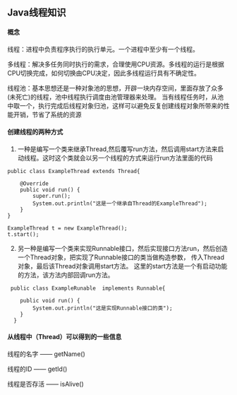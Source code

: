 
## Java线程知识

#### 概念

线程：进程中负责程序执行的执行单元。一个进程中至少有一个线程。

多线程：解决多任务同时执行的需求，合理使用CPU资源。多线程的运行是根据CPU切换完成，如何切换由CPU决定，因此多线程运行具有不确定性。

线程池：基本思想还是一种对象池的思想，开辟一块内存空间，里面存放了众多(未死亡)的线程，池中线程执行调度由池管理器来处理。
当有线程任务时，从池中取一个，执行完成后线程对象归池，这样可以避免反复创建线程对象所带来的性能开销，节省了系统的资源


#### 创建线程的两种方式


1. 一种是编写一个类来继承Thread,然后覆写run方法，然后调用start方法来启动线程。这时这个类就会以另一个线程的方式来运行run方法里面的代码

```
public class ExampleThread extends Thread{

    @Override
    public void run() {
        super.run();
        System.out.println("这是一个继承自Thread的ExampleThread");
    }
}

ExampleThread t = new ExampleThread();
t.start();

```
    
2. 另一种是编写一个类来实现Runnable接口，然后实现接口方法run，然后创造一个Thread对象，把实现了Runnable接口的类当做构造参数，
传入Thread对象，最后该Thread对象调用start方法。 这里的start方法是一个有启动功能的方法，该方法内部回调run方法。

```
 public class ExampleRunable  implements Runnable{

    public void run() {
        System.out.println("这是实现Runnable接口的类");
    }
  }

```

#### 从线程中（Thread）可以得到的一些信息

线程的名字 —— getName()

线程的ID —— getId()

线程是否存活 —— isAlive()










